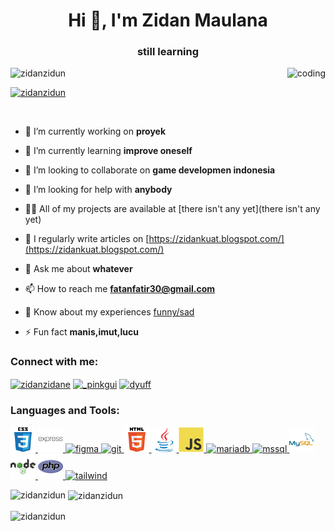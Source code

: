 <h1 align="center">Hi 👋, I'm Zidan Maulana</h1>
<h3 align="center">still learning</h3>
<img align="right" alt="coding" widht="100" src="https://physicsgurukul.files.wordpress.com/2019/02/character-1.gif"

<p align="left"> <img src="https://komarev.com/ghpvc/?username=zidanzidun&label=Profile%20views&color=0e75b6&style=flat" alt="zidanzidun" /> </p>

<p align="left"> <a href="https://github.com/ryo-ma/github-profile-trophy"><img src="https://github-profile-trophy.vercel.app/?username=zidanzidun" alt="zidanzidun" /></a> </p>

<p align="left"> <a href="https://twitter.com/" target="blank"><img src="https://img.shields.io/twitter/follow/?logo=twitter&style=for-the-badge" alt="" /></a> </p>

- 🔭 I’m currently working on **proyek**

- 🌱 I’m currently learning **improve oneself**

- 👯 I’m looking to collaborate on **game developmen indonesia**

- 🤝 I’m looking for help with **anybody**

- 👨‍💻 All of my projects are available at [there isn't any yet](there isn't any yet)

- 📝 I regularly write articles on [https://zidankuat.blogspot.com/](https://zidankuat.blogspot.com/)

- 💬 Ask me about **whatever**

- 📫 How to reach me **fatanfatir30@gmail.com**

- 📄 Know about my experiences [funny/sad](funny/sad)

- ⚡ Fun fact **manis,imut,lucu**

<h3 align="left">Connect with me:</h3>
<p align="left">
<a href="https://fb.com/zidanzidane" target="blank"><img align="center" src="https://raw.githubusercontent.com/rahuldkjain/github-profile-readme-generator/master/src/images/icons/Social/facebook.svg" alt="zidanzidane" height="30" width="40" /></a>
<a href="https://instagram.com/_pinkgui" target="blank"><img align="center" src="https://raw.githubusercontent.com/rahuldkjain/github-profile-readme-generator/master/src/images/icons/Social/instagram.svg" alt="_pinkgui" height="30" width="40" /></a>
<a href="https://www.youtube.com/c/dyuff" target="blank"><img align="center" src="https://raw.githubusercontent.com/rahuldkjain/github-profile-readme-generator/master/src/images/icons/Social/youtube.svg" alt="dyuff" height="30" width="40" /></a>
</p>

<h3 align="left">Languages and Tools:</h3>
<p align="left"> <a href="https://www.w3schools.com/css/" target="_blank" rel="noreferrer"> <img src="https://raw.githubusercontent.com/devicons/devicon/master/icons/css3/css3-original-wordmark.svg" alt="css3" width="40" height="40"/> </a> <a href="https://expressjs.com" target="_blank" rel="noreferrer"> <img src="https://raw.githubusercontent.com/devicons/devicon/master/icons/express/express-original-wordmark.svg" alt="express" width="40" height="40"/> </a> <a href="https://www.figma.com/" target="_blank" rel="noreferrer"> <img src="https://www.vectorlogo.zone/logos/figma/figma-icon.svg" alt="figma" width="40" height="40"/> </a> <a href="https://git-scm.com/" target="_blank" rel="noreferrer"> <img src="https://www.vectorlogo.zone/logos/git-scm/git-scm-icon.svg" alt="git" width="40" height="40"/> </a> <a href="https://www.w3.org/html/" target="_blank" rel="noreferrer"> <img src="https://raw.githubusercontent.com/devicons/devicon/master/icons/html5/html5-original-wordmark.svg" alt="html5" width="40" height="40"/> </a> <a href="https://www.java.com" target="_blank" rel="noreferrer"> <img src="https://raw.githubusercontent.com/devicons/devicon/master/icons/java/java-original.svg" alt="java" width="40" height="40"/> </a> <a href="https://developer.mozilla.org/en-US/docs/Web/JavaScript" target="_blank" rel="noreferrer"> <img src="https://raw.githubusercontent.com/devicons/devicon/master/icons/javascript/javascript-original.svg" alt="javascript" width="40" height="40"/> </a> <a href="https://mariadb.org/" target="_blank" rel="noreferrer"> <img src="https://www.vectorlogo.zone/logos/mariadb/mariadb-icon.svg" alt="mariadb" width="40" height="40"/> </a> <a href="https://www.microsoft.com/en-us/sql-server" target="_blank" rel="noreferrer"> <img src="https://www.svgrepo.com/show/303229/microsoft-sql-server-logo.svg" alt="mssql" width="40" height="40"/> </a> <a href="https://www.mysql.com/" target="_blank" rel="noreferrer"> <img src="https://raw.githubusercontent.com/devicons/devicon/master/icons/mysql/mysql-original-wordmark.svg" alt="mysql" width="40" height="40"/> </a> <a href="https://nodejs.org" target="_blank" rel="noreferrer"> <img src="https://raw.githubusercontent.com/devicons/devicon/master/icons/nodejs/nodejs-original-wordmark.svg" alt="nodejs" width="40" height="40"/> </a> <a href="https://www.php.net" target="_blank" rel="noreferrer"> <img src="https://raw.githubusercontent.com/devicons/devicon/master/icons/php/php-original.svg" alt="php" width="40" height="40"/> </a> <a href="https://tailwindcss.com/" target="_blank" rel="noreferrer"> <img src="https://www.vectorlogo.zone/logos/tailwindcss/tailwindcss-icon.svg" alt="tailwind" width="40" height="40"/> </a> </p>

<p><img align="left" src="https://github-readme-stats.vercel.app/api/top-langs?username=zidanzidun&show_icons=true&locale=en&layout=compact" alt="zidanzidun" /></p>

<p>&nbsp;<img align="center" src="https://github-readme-stats.vercel.app/api?username=zidanzidun&show_icons=true&locale=en" alt="zidanzidun" /></p>

<p><img align="center" src="https://github-readme-streak-stats.herokuapp.com/?user=zidanzidun&" alt="zidanzidun" /></p>
